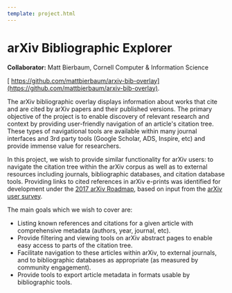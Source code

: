 ```yaml
---
template: project.html
---
```


# arXiv Bibliographic Explorer

**Collaborator:** Matt Bierbaum, Cornell Computer & Information Science

[<i class="fa fa-github"></i> https://github.com/mattbierbaum/arxiv-bib-overlay](https://github.com/mattbierbaum/arxiv-bib-overlay).

The arXiv bibliographic overlay displays information about works that cite and
are cited by arXiv papers and their published versions. The primary objective
of the project is to enable discovery of relevant research and context by
providing user-friendly navigation of an article's citation tree. These types
of navigational tools are available within many journal interfaces and 3rd
party tools (Google Scholar, ADS, Inspire, etc) and provide immense value for
researchers.

In this project, we wish to provide similar functionality for arXiv users: to
navigate the citation tree within the arXiv corpus as well as to external
resources including journals, bibliographic databases, and citation database
tools. Providing links to cited references in arXiv e-prints was identified for
development under the [2017 arXiv
Roadmap](https://confluence.cornell.edu/display/arxivpub/2017+arXiv+Roadmap),
based on input from the [arXiv user survey](https://arxiv.org/abs/1607.08212).

The main goals which we wish to cover are:

- Listing known references and citations for a given article with comprehensive
  metadata (authors, year, journal, etc).
- Provide filtering and viewing tools on arXiv abstract pages to enable easy
  access to parts of the citation tree.
- Facilitate navigation to these articles within arXiv, to external journals,
  and to bibliographic databases as appropriate (as measured by community
  engagement).
- Provide tools to export article metadata in formats usable by bibliographic
  tools.

